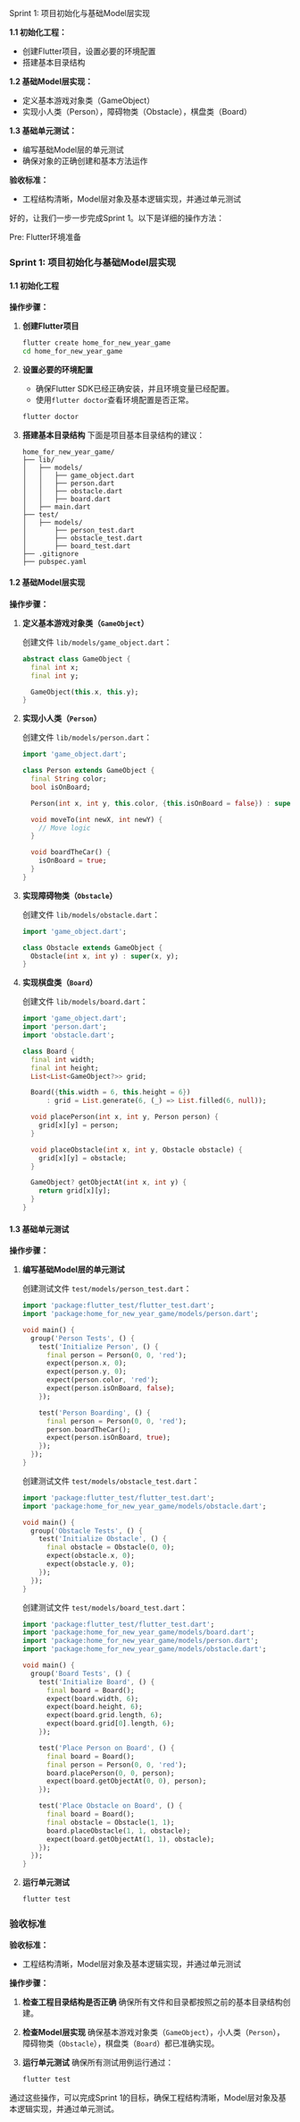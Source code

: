 Sprint 1: 项目初始化与基础Model层实现

**1.1 初始化工程：**
- 创建Flutter项目，设置必要的环境配置
- 搭建基本目录结构

**1.2 基础Model层实现：**
- 定义基本游戏对象类（GameObject）
- 实现小人类（Person），障碍物类（Obstacle），棋盘类（Board）

**1.3 基础单元测试：**
- 编写基础Model层的单元测试
- 确保对象的正确创建和基本方法运作

**验收标准：**
- 工程结构清晰，Model层对象及基本逻辑实现，并通过单元测试



好的，让我们一步一步完成Sprint 1。以下是详细的操作方法：

Pre: Flutter环境准备

### Sprint 1: 项目初始化与基础Model层实现

#### **1.1 初始化工程**

**操作步骤：**
1. **创建Flutter项目**
    ```sh
    flutter create home_for_new_year_game
    cd home_for_new_year_game
    ```
2. **设置必要的环境配置**
   - 确保Flutter SDK已经正确安装，并且环境变量已经配置。
   - 使用`flutter doctor`查看环境配置是否正常。
    ```sh
    flutter doctor
    ```

3. **搭建基本目录结构**
   下面是项目基本目录结构的建议：
    ```
    home_for_new_year_game/
    ├── lib/
    │   ├── models/
    │   │   ├── game_object.dart
    │   │   ├── person.dart
    │   │   ├── obstacle.dart
    │   │   ├── board.dart
    │   ├── main.dart
    ├── test/
    │   ├── models/
    │       ├── person_test.dart
    │       ├── obstacle_test.dart
    │       ├── board_test.dart
    ├── .gitignore
    ├── pubspec.yaml
    ```

#### **1.2 基础Model层实现**

**操作步骤：**

1. **定义基本游戏对象类（`GameObject`）**

    创建文件 `lib/models/game_object.dart`：
    ```dart
    abstract class GameObject {
      final int x;
      final int y;

      GameObject(this.x, this.y);
    }
    ```

2. **实现小人类（`Person`）**

    创建文件 `lib/models/person.dart`：
    ```dart
    import 'game_object.dart';

    class Person extends GameObject {
      final String color;
      bool isOnBoard;

      Person(int x, int y, this.color, {this.isOnBoard = false}) : super(x, y);

      void moveTo(int newX, int newY) {
        // Move logic
      }

      void boardTheCar() {
        isOnBoard = true;
      }
    }
    ```

3. **实现障碍物类（`Obstacle`）**

    创建文件 `lib/models/obstacle.dart`：
    ```dart
    import 'game_object.dart';

    class Obstacle extends GameObject {
      Obstacle(int x, int y) : super(x, y);
    }
    ```

4. **实现棋盘类（`Board`）**

    创建文件 `lib/models/board.dart`：
    ```dart
    import 'game_object.dart';
    import 'person.dart';
    import 'obstacle.dart';

    class Board {
      final int width;
      final int height;
      List<List<GameObject?>> grid;

      Board({this.width = 6, this.height = 6})
          : grid = List.generate(6, (_) => List.filled(6, null));

      void placePerson(int x, int y, Person person) {
        grid[x][y] = person;
      }

      void placeObstacle(int x, int y, Obstacle obstacle) {
        grid[x][y] = obstacle;
      }

      GameObject? getObjectAt(int x, int y) {
        return grid[x][y];
      }
    }
    ```

#### **1.3 基础单元测试**

**操作步骤：**

1. **编写基础Model层的单元测试**

    创建测试文件 `test/models/person_test.dart`：
    ```dart
    import 'package:flutter_test/flutter_test.dart';
    import 'package:home_for_new_year_game/models/person.dart';

    void main() {
      group('Person Tests', () {
        test('Initialize Person', () {
          final person = Person(0, 0, 'red');
          expect(person.x, 0);
          expect(person.y, 0);
          expect(person.color, 'red');
          expect(person.isOnBoard, false);
        });

        test('Person Boarding', () {
          final person = Person(0, 0, 'red');
          person.boardTheCar();
          expect(person.isOnBoard, true);
        });
      });
    }
    ```

    创建测试文件 `test/models/obstacle_test.dart`：
    ```dart
    import 'package:flutter_test/flutter_test.dart';
    import 'package:home_for_new_year_game/models/obstacle.dart';

    void main() {
      group('Obstacle Tests', () {
        test('Initialize Obstacle', () {
          final obstacle = Obstacle(0, 0);
          expect(obstacle.x, 0);
          expect(obstacle.y, 0);
        });
      });
    }
    ```

    创建测试文件 `test/models/board_test.dart`：
    ```dart
    import 'package:flutter_test/flutter_test.dart';
    import 'package:home_for_new_year_game/models/board.dart';
    import 'package:home_for_new_year_game/models/person.dart';
    import 'package:home_for_new_year_game/models/obstacle.dart';

    void main() {
      group('Board Tests', () {
        test('Initialize Board', () {
          final board = Board();
          expect(board.width, 6);
          expect(board.height, 6);
          expect(board.grid.length, 6);
          expect(board.grid[0].length, 6);
        });

        test('Place Person on Board', () {
          final board = Board();
          final person = Person(0, 0, 'red');
          board.placePerson(0, 0, person);
          expect(board.getObjectAt(0, 0), person);
        });

        test('Place Obstacle on Board', () {
          final board = Board();
          final obstacle = Obstacle(1, 1);
          board.placeObstacle(1, 1, obstacle);
          expect(board.getObjectAt(1, 1), obstacle);
        });
      });
    }
    ```

2. **运行单元测试**
    ```sh
    flutter test
    ```

### 验收标准

**验收标准：**
- 工程结构清晰，Model层对象及基本逻辑实现，并通过单元测试

**操作步骤：**

1. **检查工程目录结构是否正确**
    确保所有文件和目录都按照之前的基本目录结构创建。

2. **检查Model层实现**
    确保基本游戏对象类（`GameObject`），小人类（`Person`），障碍物类（`Obstacle`），棋盘类（`Board`）都已准确实现。

3. **运行单元测试**
    确保所有测试用例运行通过：
    ```sh
    flutter test
    ```

通过这些操作，可以完成Sprint 1的目标，确保工程结构清晰，Model层对象及基本逻辑实现，并通过单元测试。